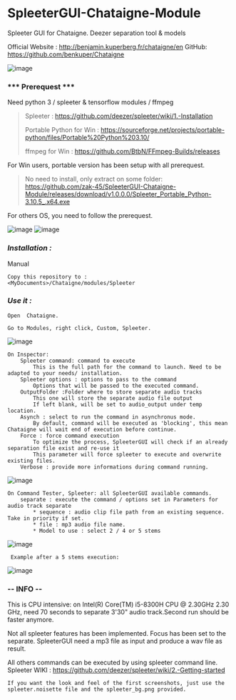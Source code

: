 # SpleeterGUI-Chataigne-Module
Spleeter GUI for Chataigne. Deezer separation tool &amp; models

Official Website : http://benjamin.kuperberg.fr/chataigne/en
 GitHub: https://github.com/benkuper/Chataigne

![image](https://user-images.githubusercontent.com/121941293/218340772-35ed90bb-fc21-40e5-9da1-e142fc963955.png)

### *** Prerequest ***
Need python 3 / spleeter & tensorflow modules / ffmpeg

> Spleeter : https://github.com/deezer/spleeter/wiki/1.-Installation
> 
> Portable Python for Win : https://sourceforge.net/projects/portable-python/files/Portable%20Python%203.10/
> 
> ffmpeg for Win : https://github.com/BtbN/FFmpeg-Builds/releases

For Win users, portable version has been setup with all prerequest.
> No need to install, only extract on some folder:
> https://github.com/zak-45/SpleeterGUI-Chataigne-Module/releases/download/v1.0.0.0/Spleeter_Portable_Python-3.10.5_.x64.exe

For others OS, you need to follow the prerequest.


![image](https://user-images.githubusercontent.com/121941293/218341418-6566eae2-6e99-4a71-ab5e-c13528a73cf9.png)
![image](https://user-images.githubusercontent.com/121941293/218341436-ee280cd5-8d38-4ad7-b7d2-bed3641bc831.png)


### ***Installation :***

Manual
```
Copy this repository to :
<MyDocuments>/Chataigne/modules/Spleeter
```

### ***Use it :***

```
Open  Chataigne.

Go to Modules, right click, Custom, Spleeter.
```
![image](https://user-images.githubusercontent.com/121941293/218341586-ccd6ed27-5d1f-4422-b763-8666b112bae4.png)


```
On Inspector:
	Spleeter command: command to execute
		This is the full path for the command to launch. Need to be adapted to your needs/ installation.
	Spleeter options : options to pass to the command
		Options that will be passed to the executed command.
	OutputFolder :Folder where to store separate audio tracks
		This one will store the separate audio file output
		If left blank, will be set to audio_output under temp location.
	Asynch : select to run the command in asynchronus mode.
		By default, command will be executed as 'blocking', this mean Chataigne will wait end of execution before continue.
	Force : force command execution
		To optimize the process, SpleeterGUI will check if an already separation file exist and re-use it
		This parameter will force spleeter to execute and overwrite existing files.
	Verbose : provide more informations during command running.
```

![image](https://user-images.githubusercontent.com/121941293/218341664-a9d52373-fab0-4e79-a63c-5c2423da645e.png)


```
On Command Tester, Spleeter: all SpleeterGUI available commands.
	separate : execute the command / options set in Parameters for audio track separate
		* sequence : audio clip file path from an existing sequence. Take in priority if set.
		* file : mp3 audio file name.
		* Model to use : select 2 / 4 or 5 stems
```
![image](https://user-images.githubusercontent.com/121941293/218341957-5ce0c2dc-a228-48d2-b15c-571a334032a2.png)

```
 Example after a 5 stems execution:
```
![image](https://user-images.githubusercontent.com/121941293/218443314-f2a20a5a-7beb-400d-81ec-988c7686a60a.png)

### -- INFO --
This is CPU intensive: on Intel(R) Core(TM) i5-8300H CPU @ 2.30GHz   2.30 GHz, need 70 seconds to separate 3'30" audio track.Second run should be faster anymore.

Not all spleeter features has been implemented. Focus has been set to the separate. SpleeterGUI need a mp3 file as input and produce a wav file as result. 

All others commands can be executed by using spleeter command line.
Spleeter WIKI : https://github.com/deezer/spleeter/wiki/2.-Getting-started

```
If you want the look and feel of the first screenshots, just use the spleeter.noisette file and the spleeter_bg.png provided.

```
